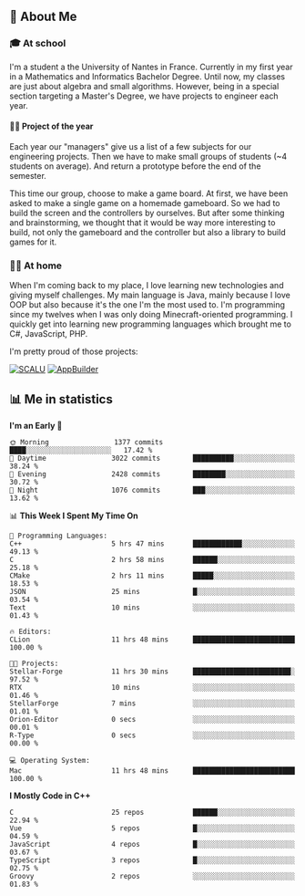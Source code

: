## 👀 About Me

### 🎓 At school

I'm a student a the University of Nantes in France. Currently in my first year in a Mathematics and Informatics Bachelor Degree. Until now, my classes are just about algebra and small algorithms. However, being in a special section targeting a Master's Degree, we have projects to engineer each year. 

#### 🔧🔬 Project of the year

Each year our "managers" give us a list of a few subjects for our engineering projects. Then we have to make small groups of students (~4 students on average). And return a prototype before the end of the semester.

This time our group, choose to make a game board. At first, we have been asked to make a single game on a homemade gameboard. So we had to build the screen and the controllers by ourselves. 
But after some thinking and brainstorming, we thought that it would be way more interesting to build, not only the gameboard and the controller but also a library to build games for it.

### 👨‍💻 At home

When I'm coming back to my place, I love learning new technologies and giving myself challenges. My main language is Java, mainly because I love OOP but also because it's the one I'm the most used to. I'm programming since my twelves when I was only doing Minecraft-oriented programming.  I quickly get into learning new programming languages which brought me to C#, JavaScript, PHP. 

I'm pretty proud of those projects:

[![SCALU](https://github-readme-stats.vercel.app/api/pin?username=renardfute&repo=SCALU)](https://github.com/renardfute/scalu)
[![AppBuilder](https://github-readme-stats.vercel.app/api/pin?username=pulsedev2&repo=AppBuilder)](https://github.com/pulsedev2/AppBuilder)

## 📊 Me in statistics
<!--START_SECTION:waka-->
**I'm an Early 🐤** 

```text
🌞 Morning                1377 commits        ████░░░░░░░░░░░░░░░░░░░░░   17.42 % 
🌆 Daytime                3022 commits        ██████████░░░░░░░░░░░░░░░   38.24 % 
🌃 Evening                2428 commits        ████████░░░░░░░░░░░░░░░░░   30.72 % 
🌙 Night                  1076 commits        ███░░░░░░░░░░░░░░░░░░░░░░   13.62 % 
```


📊 **This Week I Spent My Time On** 

```text
💬 Programming Languages: 
C++                      5 hrs 47 mins       ████████████░░░░░░░░░░░░░   49.13 % 
C                        2 hrs 58 mins       ██████░░░░░░░░░░░░░░░░░░░   25.18 % 
CMake                    2 hrs 11 mins       █████░░░░░░░░░░░░░░░░░░░░   18.53 % 
JSON                     25 mins             █░░░░░░░░░░░░░░░░░░░░░░░░   03.54 % 
Text                     10 mins             ░░░░░░░░░░░░░░░░░░░░░░░░░   01.43 % 

🔥 Editors: 
CLion                    11 hrs 48 mins      █████████████████████████   100.00 % 

🐱‍💻 Projects: 
Stellar-Forge            11 hrs 30 mins      ████████████████████████░   97.52 % 
RTX                      10 mins             ░░░░░░░░░░░░░░░░░░░░░░░░░   01.46 % 
StellarForge             7 mins              ░░░░░░░░░░░░░░░░░░░░░░░░░   01.01 % 
Orion-Editor             0 secs              ░░░░░░░░░░░░░░░░░░░░░░░░░   00.01 % 
R-Type                   0 secs              ░░░░░░░░░░░░░░░░░░░░░░░░░   00.00 % 

💻 Operating System: 
Mac                      11 hrs 48 mins      █████████████████████████   100.00 % 
```

**I Mostly Code in C++** 

```text
C                        25 repos            ██████░░░░░░░░░░░░░░░░░░░   22.94 % 
Vue                      5 repos             █░░░░░░░░░░░░░░░░░░░░░░░░   04.59 % 
JavaScript               4 repos             █░░░░░░░░░░░░░░░░░░░░░░░░   03.67 % 
TypeScript               3 repos             █░░░░░░░░░░░░░░░░░░░░░░░░   02.75 % 
Groovy                   2 repos             ░░░░░░░░░░░░░░░░░░░░░░░░░   01.83 % 
```




<!--END_SECTION:waka-->
